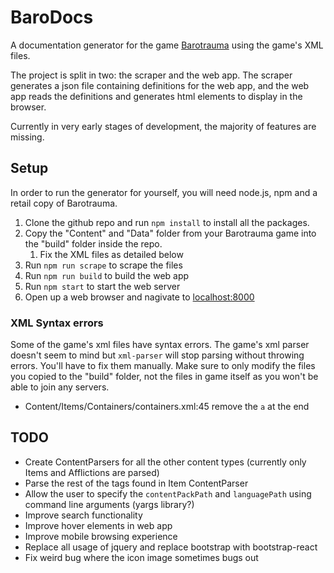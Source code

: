 # BaroDocs

A documentation generator for the game [Barotrauma](https://barotraumagame.com/) using the game's XML files.

The project is split in two: the scraper and the web app. The scraper generates a json file containing definitions for the web app, and the web app reads the definitions and generates html elements to display in the browser.

Currently in very early stages of development, the majority of features are missing.

## Setup

In order to run the generator for yourself, you will need node.js, npm and a retail copy of Barotrauma.

 1. Clone the github repo and run `npm install` to install all the packages.
 2. Copy the "Content" and "Data" folder from your Barotrauma game into the "build" folder inside the repo.
    1. Fix the XML files as detailed below
 4. Run `npm run scrape` to scrape the files
 5. Run `npm run build` to build the web app
 6. Run `npm start` to start the web server
 7. Open up a web browser and nagivate to [localhost:8000](http://localhost:8000)

### XML Syntax errors

Some of the game's xml files have syntax errors. The game's xml parser doesn't seem to mind but `xml-parser` will stop parsing without throwing errors. You'll have to fix them manually. Make sure to only modify the files you copied to the "build" folder, not the files in game itself as you won't be able to join any servers.

 - Content/Items/Containers/containers.xml:45 remove the `a` at the end

## TODO

 - Create ContentParsers for all the other content types (currently only Items and Afflictions are parsed)
 - Parse the rest of the tags found in Item ContentParser
 - Allow the user to specify the `contentPackPath` and `languagePath` using command line arguments (yargs library?)
 - Improve search functionality
 - Improve hover elements in web app
 - Improve mobile browsing experience
 - Replace all usage of jquery and replace bootstrap with bootstrap-react
 - Fix weird bug where the icon image sometimes bugs out